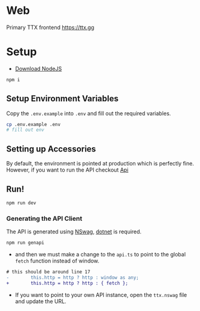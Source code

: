 # Web

Primary TTX frontend https://ttx.gg

# Setup

- [Download NodeJS](https://nodejs.org/)

```sh
npm i
```

## Setup Environment Variables

Copy the `.env.example` into `.env` and fill out the required variables.

```sh
cp .env.example .env
# fill out env
```

## Setting up Accessories

By default, the environment is pointed at production which is perfectly fine. However, if you want to run
the API checkout [Api](https://github.com/ttxdev/TTX/tree/main/src/Interface/Api)

##  Run!

```sh
npm run dev
```

### Generating the API Client

The API is generated using [NSwag](https://github.com/RicoSuter/NSwag), [dotnet](https://dotnet.microsoft.com/en-us/) is required.

```sh
npm run genapi
```

- and then we must make a change to the `api.ts` to point to the global `fetch` function instead of window.

```diff
# this should be around line 17
-        this.http = http ? http : window as any;
+        this.http = http ? http : { fetch };
```
  
- If you want to point to your own API instance, open the `ttx.nswag` file and update the URL.
